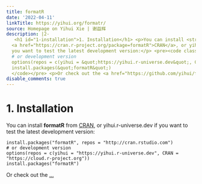 ```yaml
---
title: formatR
date: '2022-04-11'
linkTitle: https://yihui.org/formatr/
source: Homepage on Yihui Xie | 谢益辉
description: |2-
   <h1 id="1-installation">1. Installation</h1> <p>You can install <strong>formatR</strong> from
  <a href="https://cran.r-project.org/package=formatR">CRAN</a>, or yihui.r-universe.dev if
  you want to test the latest development version:</p> <pre><code class="language-r">install.packages(&quot;formatR&quot;, repos = &quot;http://cran.rstudio.com&quot;)
  # or development version
  options(repos = c(yihui = &quot;https://yihui.r-universe.dev&quot;, CRAN = &quot;https://cloud.r-project.org&quot;))
  install.packages(&quot;formatR&quot;)
  </code></pre> <p>Or check out the <a href="https://github.com/yihui/formatR"> ...
disable_comments: true
---
```

 <h1 id="1-installation">1. Installation</h1> <p>You can install <strong>formatR</strong> from
<a href="https://cran.r-project.org/package=formatR">CRAN</a>, or yihui.r-universe.dev if
you want to test the latest development version:</p> <pre><code class="language-r">install.packages(&quot;formatR&quot;, repos = &quot;http://cran.rstudio.com&quot;)
# or development version
options(repos = c(yihui = &quot;https://yihui.r-universe.dev&quot;, CRAN = &quot;https://cloud.r-project.org&quot;))
install.packages(&quot;formatR&quot;)
</code></pre> <p>Or check out the <a href="https://github.com/yihui/formatR"> ...